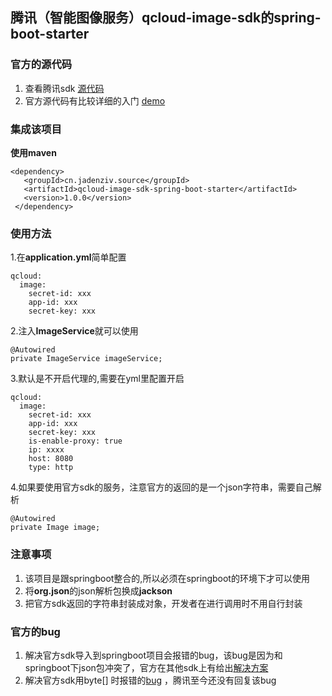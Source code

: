 ## 腾讯（智能图像服务）qcloud-image-sdk的spring-boot-starter
### 官方的源代码
1. 查看腾讯sdk [源代码](https://github.com/tencentyun/image-java-sdk-v2.0) 
2. 官方源代码有比较详细的入门 [demo](https://github.com/tencentyun/image-java-sdk-v2.0/blob/master/src/main/java/com/qcloud/image/demo/Demo.java) 
### 集成该项目
**使用maven**
```
<dependency>
   <groupId>cn.jadenziv.source</groupId>
   <artifactId>qcloud-image-sdk-spring-boot-starter</artifactId>
   <version>1.0.0</version>
 </dependency>
```
### 使用方法

1.在**application.yml**简单配置
```
qcloud:
  image:
    secret-id: xxx
    app-id: xxx
    secret-key: xxx
```
2.注入**ImageService**就可以使用
```
@Autowired
private ImageService imageService;
```
3.默认是不开启代理的,需要在yml里配置开启
```
qcloud:
  image:
    secret-id: xxx
    app-id: xxx
    secret-key: xxx
    is-enable-proxy: true
    ip: xxxx
    host: 8080
    type: http
```
4.如果要使用官方sdk的服务，注意官方的返回的是一个json字符串，需要自己解析
```
@Autowired
private Image image;
```
### 注意事项
1. 该项目是跟springboot整合的,所以必须在springboot的环境下才可以使用
2. 将**org.json**的json解析包换成**jackson** 
3. 把官方sdk返回的字符串封装成对象，开发者在进行调用时不用自行封装
### 官方的bug
1. 解决官方sdk导入到springboot项目会报错的bug，该bug是因为和springboot下json包冲突了，官方在其他sdk上有给出[解决方案](https://github.com/qcloudsms/qcloudsms_java/issues/7)
2. 解决官方sdk用byte[] 时报错的[bug](https://github.com/tencentyun/image-java-sdk-v2.0/issues/14) ，腾讯至今还没有回复该bug

